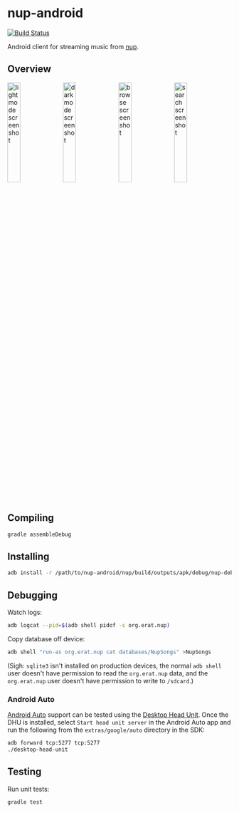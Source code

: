 # nup-android

[![Build Status](https://storage.googleapis.com/derat-build-badges/bb278d31-46f9-4f06-8065-215d47c0878f.svg)](https://storage.googleapis.com/derat-build-badges/bb278d31-46f9-4f06-8065-215d47c0878f.html)

Android client for streaming music from [nup].

[nup]: http://github.com/derat/nup

## Overview

<p float="left">
  <img src="https://user-images.githubusercontent.com/40385/142279227-ec2f79b4-829b-4bbe-99ef-c2f72fdc5670.jpg"
       width="24%" alt="light mode screenshot">
  <img src="https://user-images.githubusercontent.com/40385/142279268-0f2cb56e-9897-48e0-a4ab-5f385509bc0b.jpg"
       width="24%" alt="dark mode screenshot">
  <img src="https://user-images.githubusercontent.com/40385/142279250-ceeeb873-7c4b-4a4b-8c6a-57b48c0008a3.jpg"
       width="24%" alt="browse screenshot">
  <img src="https://user-images.githubusercontent.com/40385/142279281-be37d66d-ef63-4b33-911f-58d032dbc05a.jpg"
       width="24%" alt="search screenshot">
</p>

## Compiling

```sh
gradle assembleDebug
```

## Installing

```sh
adb install -r /path/to/nup-android/nup/build/outputs/apk/debug/nup-debug.apk
```

## Debugging

Watch logs:

```sh
adb logcat --pid=$(adb shell pidof -s org.erat.nup)
```

Copy database off device:

```sh
adb shell "run-as org.erat.nup cat databases/NupSongs" >NupSongs
```

(Sigh: `sqlite3` isn't installed on production devices, the normal `adb shell`
user doesn't have permission to read the `org.erat.nup` data, and the
`org.erat.nup` user doesn't have permission to write to `/sdcard`.)

### Android Auto

[Android Auto] support can be tested using the [Desktop Head Unit]. Once the DHU
is installed, select `Start head unit server` in the Android Auto app and run
the following from the `extras/google/auto` directory in the SDK:

```sh
adb forward tcp:5277 tcp:5277
./desktop-head-unit
```

[Android Auto]: https://www.android.com/auto/
[Desktop Head Unit]: https://developer.android.com/training/cars/testing#test-auto

## Testing

Run unit tests:

```sh
gradle test
```
